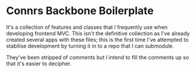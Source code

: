 # Connrs Backbone Boilerplate

It's a collection of features and classes that I frequently use when developing frontend MVC. This isn't the definitive collection as I've already created several apps with these files; this is the first time I've attempted to stabilise development by turning it in to a repo that I can submodule.

They've been stripped of comments but I intend to fill the comments up so that it's easier to decipher.
